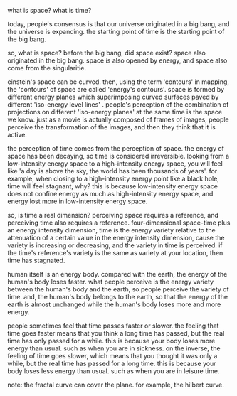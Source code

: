 what is space? what is time?


today, people's consensus is that our universe originated in a big bang, and the universe is expanding. the starting point of time is the starting point of the big bang.

so, what is space? before the big bang, did space exist? space also originated in the big bang. space is also opened by energy, and space also come from the singularitie.

einstein's space can be curved. then, using the term 'contours' in mapping, the 'contours' of space are called 'energy's contours'. space is formed by different energy planes which superimposing curved surfaces paved by different 'iso-energy level lines' . people's perception of the combination of projections on different 'iso-energy planes' at the same time is the space we know. just as a movie is actually composed of frames of images, people perceive the transformation of the images, and then they think that it is active.

the perception of time comes from the perception of space. the energy of space has been decaying, so time is considered irreversible. looking from a low-intensity energy space to a high-intensity energy space, you will feel like 'a day is above the sky, the world has been thousands of years'. for example, when closing to a high-intensity energy point like a black hole, time will feel stagnant, why? this is because low-intensity energy space does not confine energy as much as high-intensity energy space, and energy lost more in low-intensity energy space.

so, is time a real dimension? perceiving space requires a reference, and perceiving time also requires a reference. four-dimensional space-time plus an energy intensity dimension, time is the energy variety relative to the attenuation of a certain value in the energy intensity dimension, cause the variety is increasing or decreasing, and the variety in time is perceived. if the time's reference's variety is the same as variety at your location, then time has stagnated.

human itself is an energy body. compared with the earth, the energy of the human's body loses faster. what people perceive is the energy variety between the human's body and the earth, so people perceive the variety of time. and, the human's body belongs to the earth, so that the energy of the earth is almost unchanged while the human's body loses more and more energy.

people sometimes feel that time passes faster or slower. the feeling that time goes faster means that you think a long time has passed, but the real time has only passed for a while. this is because your body loses more energy than usual. such as when you are in sickness. on the inverse, the feeling of time goes slower, which means that you thought it was only a while, but the real time has passed for a long time. this is because your body loses less energy than usual. such as when you are in leisure time.


note: the fractal curve can cover the plane. for example, the hilbert curve.
